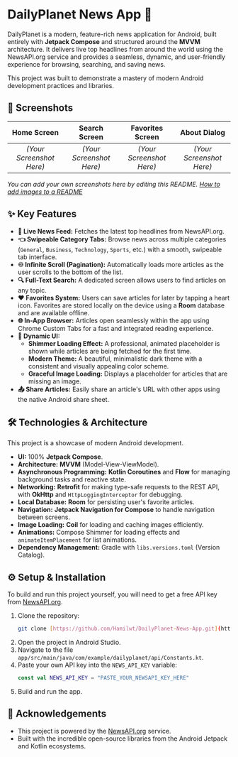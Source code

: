# DailyPlanet News App 🚀

DailyPlanet is a modern, feature-rich news application for Android, built entirely with **Jetpack Compose** and structured around the **MVVM** architecture. It delivers live top headlines from around the world using the NewsAPI.org service and provides a seamless, dynamic, and user-friendly experience for browsing, searching, and saving news.

This project was built to demonstrate a mastery of modern Android development practices and libraries.

## 📸 Screenshots

| Home Screen | Search Screen | Favorites Screen | About Dialog |
| :---: | :---: | :---: | :---: |
| *(Your Screenshot Here)* | *(Your Screenshot Here)* | *(Your Screenshot Here)* | *(Your Screenshot Here)* |

*You can add your own screenshots here by editing this README. [How to add images to a README](https://docs.github.com/en/get-started/writing-on-github/getting-started-with-writing-and-formatting-on-github/basic-writing-and-formatting-syntax#images)*

## ✨ Key Features

* **📰 Live News Feed:** Fetches the latest top headlines from NewsAPI.org.
* **👈 Swipeable Category Tabs:** Browse news across multiple categories (`General`, `Business`, `Technology`, `Sports`, etc.) with a smooth, swipeable tab interface.
* **♾️ Infinite Scroll (Pagination):** Automatically loads more articles as the user scrolls to the bottom of the list.
* **🔍 Full-Text Search:** A dedicated screen allows users to find articles on any topic.
* **❤️ Favorites System:** Users can save articles for later by tapping a heart icon. Favorites are stored locally on the device using a **Room** database and are available offline.
* **🌐 In-App Browser:** Articles open seamlessly within the app using Chrome Custom Tabs for a fast and integrated reading experience.
* **🎨 Dynamic UI:**
    * **Shimmer Loading Effect:** A professional, animated placeholder is shown while articles are being fetched for the first time.
    * **Modern Theme:** A beautiful, minimalistic dark theme with a consistent and visually appealing color scheme.
    * **Graceful Image Loading:** Displays a placeholder for articles that are missing an image.
* **📤 Share Articles:** Easily share an article's URL with other apps using the native Android share sheet.

## 🛠️ Technologies & Architecture

This project is a showcase of modern Android development.

* **UI:** 100% **Jetpack Compose**.
* **Architecture:** **MVVM** (Model-View-ViewModel).
* **Asynchronous Programming:** **Kotlin Coroutines** and **Flow** for managing background tasks and reactive state.
* **Networking:** **Retrofit** for making type-safe requests to the REST API, with **OkHttp** and `HttpLoggingInterceptor` for debugging.
* **Local Database:** **Room** for persisting user's favorite articles.
* **Navigation:** **Jetpack Navigation for Compose** to handle navigation between screens.
* **Image Loading:** **Coil** for loading and caching images efficiently.
* **Animations:** Compose Shimmer for loading effects and `animateItemPlacement` for list animations.
* **Dependency Management:** Gradle with `libs.versions.toml` (Version Catalog).

## ⚙️ Setup & Installation

To build and run this project yourself, you will need to get a free API key from [NewsAPI.org](https://newsapi.org/).

1.  Clone the repository:
    ```bash
    git clone [https://github.com/Hamilwt/DailyPlanet-News-App.git](https://github.com/Hamilwt/DailyPlanet-News-App.git)
    ```
2.  Open the project in Android Studio.
3.  Navigate to the file `app/src/main/java/com/example/dailyplanet/api/Constants.kt`.
4.  Paste your own API key into the `NEWS_API_KEY` variable:
    ```kotlin
    const val NEWS_API_KEY = "PASTE_YOUR_NEWSAPI_KEY_HERE"
    ```
5.  Build and run the app.

## 🙏 Acknowledgements

* This project is powered by the [NewsAPI.org](https://newsapi.org) service.
* Built with the incredible open-source libraries from the Android Jetpack and Kotlin ecosystems.
